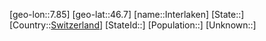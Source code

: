 ﻿---
location: [46.7,7.85]
type: City
tags:
- geo/City


SpocWebEntityId: 31117
isDeleted: false
confidential: public

---
[geo-lon::7.85]
[geo-lat::46.7]
[name::Interlaken]
[State::]
[Country::[Switzerland](geo/Continent/Europe/Switzerland.md)]
[StateId::]
[Population::]
[Unknown::]

